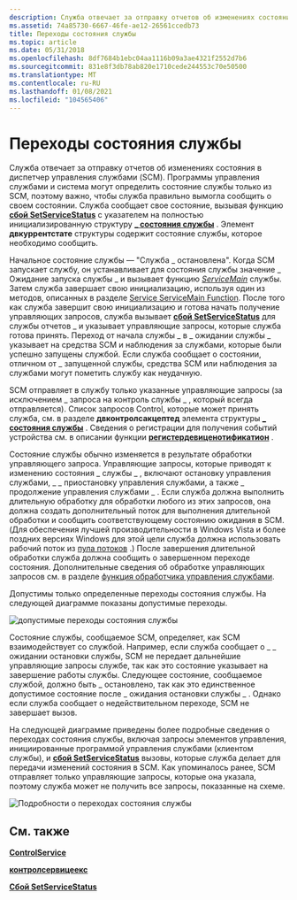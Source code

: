 ```yaml
---
description: Служба отвечает за отправку отчетов об изменениях состояния в диспетчер управления службами (SCM).
ms.assetid: 74a85730-6667-46fe-ae12-26561ccedb73
title: Переходы состояния службы
ms.topic: article
ms.date: 05/31/2018
ms.openlocfilehash: 8df7684b1ebc04aa1116b09a3ae4321f2552d7b6
ms.sourcegitcommit: 831e8f3db78ab820e1710cede244553c70e50500
ms.translationtype: MT
ms.contentlocale: ru-RU
ms.lasthandoff: 01/08/2021
ms.locfileid: "104565406"
---
```

# <a name="service-state-transitions"></a>Переходы состояния службы

Служба отвечает за отправку отчетов об изменениях состояния в диспетчер управления службами (SCM). Программы управления службами и система могут определить состояние службы только из SCM, поэтому важно, чтобы служба правильно вымогла сообщить о своем состоянии. Служба сообщает свое состояние, вызывая функцию [**сбой SetServiceStatus**](/windows/desktop/api/Winsvc/nf-winsvc-setservicestatus) с указателем на полностью инициализированную структуру [**\_ состояния службы**](/windows/desktop/api/Winsvc/ns-winsvc-service_status) . Элемент **двкуррентстате** структуры содержит состояние службы, которое необходимо сообщить.

Начальное состояние службы — "Служба \_ остановлена". Когда SCM запускает службу, он устанавливает для состояния службы значение \_ Ожидание запуска службы \_ и вызывает функцию [*ServiceMain*](/windows/win32/api/winsvc/nc-winsvc-lpservice_main_functiona) службы. Затем служба завершает свою инициализацию, используя один из методов, описанных в разделе [Service ServiceMain Function](service-servicemain-function.md). После того как служба завершит свою инициализацию и готова начать получение управляющих запросов, служба вызывает [**сбой SetServiceStatus**](/windows/desktop/api/Winsvc/nf-winsvc-setservicestatus) для службы отчетов \_ и указывает управляющие запросы, которые служба готова принять. Переход от начала службы \_ в \_ ожидании службы \_ указывает на средства SCM и наблюдения за службами, которые были успешно запущены службой. Если служба сообщает о состоянии, отличном от \_ запущенной службы, средства SCM или наблюдения за службами могут пометить службу как неудачную.

SCM отправляет в службу только указанные управляющие запросы (за исключением \_ запроса на контроль службы \_ , который всегда отправляется). Список запросов Control, которые может принять служба, см. в разделе **двконтролсакцептед** элемента структуры [**\_ состояния службы**](/windows/desktop/api/Winsvc/ns-winsvc-service_status) . Сведения о регистрации для получения событий устройства см. в описании функции [**регистердевиценотификатион**](/windows/desktop/api/winuser/nf-winuser-registerdevicenotificationa) .

Состояние службы обычно изменяется в результате обработки управляющего запроса. Управляющие запросы, которые приводят к изменению состояния \_ службы \_ , включают остановку управления службами, \_ \_ приостановку управления службами, а также \_ продолжение управления службами \_ . Если служба должна выполнить длительную обработку для обработки любого из этих запросов, она должна создать дополнительный поток для выполнения длительной обработки и сообщить соответствующему состоянию ожидания в SCM. (Для обеспечения лучшей производительности в Windows Vista и более поздних версиях Windows для этой цели служба должна использовать рабочий поток из [пула потоков](/windows/desktop/ProcThread/thread-pools) .) После завершения длительной обработки служба должна сообщить о завершенном переходе состояния. Дополнительные сведения об обработке управляющих запросов см. в разделе [функция обработчика управления службами](service-control-handler-function.md).

Допустимы только определенные переходы состояния службы. На следующей диаграмме показаны допустимые переходы.

![допустимые переходы состояния службы](images/service-status-transitions.png)

Состояние службы, сообщаемое SCM, определяет, как SCM взаимодействует со службой. Например, если служба сообщает о \_ \_ ожидании остановки службы, SCM не передает дальнейшие управляющие запросы службе, так как это состояние указывает на завершение работы службы. Следующее состояние, сообщаемое службой, должно быть \_ остановлено, так как это единственное допустимое состояние после \_ ожидания остановки службы \_ . Однако если служба сообщает о недействительном переходе, SCM не завершает вызов.

На следующей диаграмме приведены более подробные сведения о переходах состояния службы, включая запросы элементов управления, инициированные программой управления службами (клиентом службы), и [**сбой SetServiceStatus**](/windows/desktop/api/Winsvc/nf-winsvc-setservicestatus) вызовы, которые служба делает для передачи изменений состояния в SCM. Как упоминалось ранее, SCM отправляет только управляющие запросы, которые она указала, поэтому служба может не получить все запросы, показанные на схеме.

![Подробности о переходах состояния службы ](images/service-status-flow-diagram.png)

## <a name="related-topics"></a>См. также

<dl> <dt>

[**ControlService**](/windows/desktop/api/Winsvc/nf-winsvc-controlservice)
</dt> <dt>

[**контролсервицеекс**](/windows/desktop/api/Winsvc/nf-winsvc-controlserviceexa)
</dt> <dt>

[**Сбой SetServiceStatus**](/windows/desktop/api/Winsvc/nf-winsvc-setservicestatus)
</dt> </dl>

 

 
